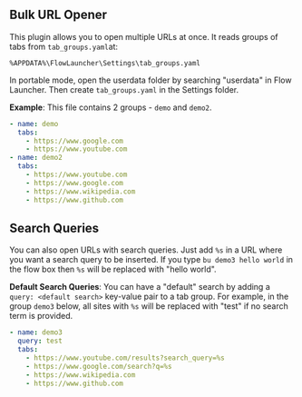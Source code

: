 ## Bulk URL Opener
This plugin allows you to open multiple URLs at once. It reads groups of tabs from `tab_groups.yaml`at:
```
%APPDATA%\FlowLauncher\Settings\tab_groups.yaml
```
In portable mode, open the userdata folder by searching "userdata" in Flow Launcher. Then create
`tab_groups.yaml` in the Settings folder.

**Example**: This file contains 2 groups - `demo` and `demo2`.

```yaml
- name: demo
  tabs:
    - https://www.google.com
    - https://www.youtube.com
- name: demo2
  tabs:
    - https://www.youtube.com
    - https://www.google.com
    - https://www.wikipedia.com
    - https://www.github.com
```

## Search Queries

You can also open URLs with search queries. Just add `%s` in a URL where you want a search query 
to be inserted. If you type `bu demo3 hello world` in the flow box then `%s` will be replaced with "hello world".

**Default Search Queries**: You can have a "default" search by adding a `query: <default search>` key-value pair to a tab group. 
For example, in the group `demo3` below, all sites with `%s` will be replaced with "test" if no search term is provided.

```yaml
- name: demo3
  query: test
  tabs:
    - https://www.youtube.com/results?search_query=%s
    - https://www.google.com/search?q=%s
    - https://www.wikipedia.com
    - https://www.github.com
```